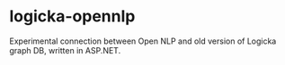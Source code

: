 # logicka-opennlp
Experimental connection between Open NLP and old version of Logicka graph DB, written in ASP.NET. 
